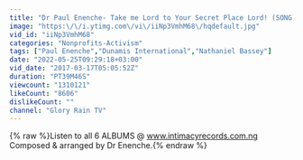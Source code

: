 ```yaml
---
title: "Dr Paul Enenche- Take me Lord to Your Secret Place Lord! (SONG)"
image: "https:\/\/i.ytimg.com\/vi\/iiNp3VmhM68\/hqdefault.jpg"
vid_id: "iiNp3VmhM68"
categories: "Nonprofits-Activism"
tags: ["Paul Enenche","Dunamis International","Nathaniel Bassey"]
date: "2022-05-25T09:29:18+03:00"
vid_date: "2017-03-17T05:05:52Z"
duration: "PT39M46S"
viewcount: "1310121"
likeCount: "8606"
dislikeCount: ""
channel: "Glory Rain TV"
---
```

{% raw %}Listen to all 6 ALBUMS @ www.intimacyrecords.com.ng<br />Composed &amp; arranged by Dr Enenche.{% endraw %}
